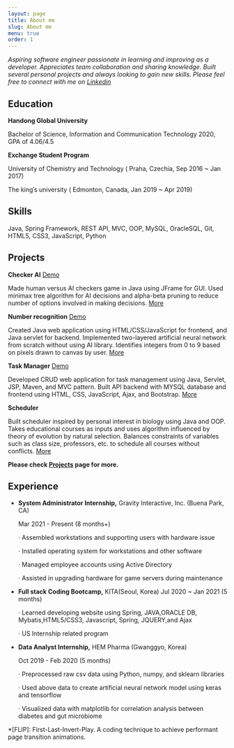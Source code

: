 ```yaml
---
layout: page
title: About me
slug: About me
menu: true
order: 1
---
```


*Aspiring software engineer passionate in learning and improving as a developer. Appreciates team collaboration and sharing knowledge. Built several personal projects and always looking to gain new skills. Please feel free to connect with me on <a href="https://kr.linkedin.com/in/yeji/en-us?trk=profile-badge">Linkedin</a>*

## Education

**Handong Global University**

Bachelor of Science, Information and Communication Technology  2020, GPA of 4.06/4.5 

**Exchange Student Program**

University of Chemistry and Technology ( Praha, Czechia, Sep  2016 ~ Jan 2017)

The king’s university ( Edmonton, Canada, Jan 2019 ~ Apr 2019)

## Skills

Java, Spring Framework, REST API, MVC, OOP, MySQL, OracleSQL, Git, HTML5, CSS3, JavaScript, Python

## Projects

**Checker AI** [Demo](https://yejip.com/pro/Checker/checkerAI_demo.html)

Made human versus AI checkers game in Java using JFrame for GUI. Used minimax tree algorithm for AI decisions and alpha-beta pruning to reduce number of options involved in making decisions. [More](https://yejip.com/pro/Checker.html)

**Number recognition** [Demo](https://characterrecognition.herokuapp.com/)

Created Java web application using HTML/CSS/JavaScript for frontend, and Java servlet for backend. Implemented two-layered artificial neural network from scratch without using AI library. Identifies integers from 0 to 9 based on pixels drawn to canvas by user. [More]( [https://yejip.com/pro/ANN.html])

**Task Manager** [Demo](https://task-manager-simple.herokuapp.com/)

Developed CRUD web application for task management using Java, Servlet, JSP, Maven, and MVC pattern. Built API backend with MYSQL database and frontend using HTML, CSS, JavaScript, Ajax, and Bootstrap. [More](https://yejip.com/project/spring.html)

**Scheduler**

Built scheduler inspired by personal interest in biology using Java and OOP. Takes educational courses as inputs and uses algorithm influenced by theory of evolution by natural selection. Balances constraints of variables such as class size, professors, etc. to schedule all courses without conflicts. [More](https://yejip.com/pro/GA.html)

**Please check [Projects](https://yejip.com/project/) page for more.**

## Experience

- **System Administrator Internship,** Gravity Interactive, Inc. (Buena Park, CA)

  Mar 2021 - Present (8 months+) 

  ·    Assembled workstations and supporting users with hardware issue

  ·    Installed operating system for workstations and other software

  ·    Managed employee accounts using Active Directory

  ·    Assisted in upgrading hardware for game servers during maintenance

- **Full stack Coding Bootcamp,** KITA(Seoul, Korea) Jul 2020 ~ Jan 2021 (5 months)

   ·	Learned developing website using Spring,  JAVA,ORACLE DB, Mybatis,HTML5/CSS3, Javascript, Spring, JQUERY,and Ajax

   ·	US Internship related program

- **Data Analyst Internship,** HEM Pharma (Gwanggyo, Korea)

  Oct 2019 - Feb 2020 (5 months)

  ·    Preprocessed raw csv data using Python, numpy, and sklearn libraries

  ·    Used above data to create artificial neural network model using keras and tensorflow

  ·    Visualized data with matplotlib for correlation analysis between diabetes and gut microbiome

*[FLIP]: First-Last-Invert-Play. A coding technique to achieve performant page transition animations.

